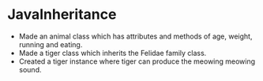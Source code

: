 # JavaInheritance
- Made an animal class which has attributes and methods of age, weight, running and eating. 
- Made a tiger class which inherits the Felidae family class.
- Created a tiger instance where tiger can produce the meowing meowing sound. 
